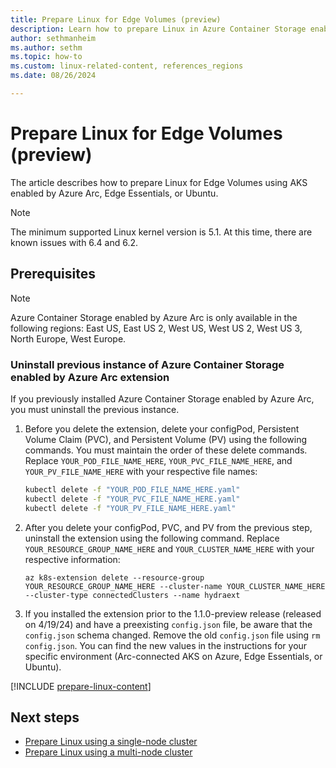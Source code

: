 ```yaml
---
title: Prepare Linux for Edge Volumes (preview)
description: Learn how to prepare Linux in Azure Container Storage enabled by Azure Arc Edge Volumes using AKS enabled by Azure Arc, Edge Essentials, or Ubuntu.
author: sethmanheim
ms.author: sethm
ms.topic: how-to
ms.custom: linux-related-content, references_regions
ms.date: 08/26/2024

---
```


# Prepare Linux for Edge Volumes (preview)

The article describes how to prepare Linux for Edge Volumes using AKS enabled by Azure Arc, Edge Essentials, or Ubuntu.

> [!NOTE]
> The minimum supported Linux kernel version is 5.1. At this time, there are known issues with 6.4 and 6.2.

## Prerequisites

> [!NOTE]
> Azure Container Storage enabled by Azure Arc is only available in the following regions: East US, East US 2, West US, West US 2, West US 3, North Europe, West Europe.

### Uninstall previous instance of Azure Container Storage enabled by Azure Arc extension

If you previously installed Azure Container Storage enabled by Azure Arc, you must uninstall the previous instance.

1. Before you delete the extension, delete your configPod, Persistent Volume Claim (PVC), and Persistent Volume (PV) using the following commands. You must maintain the order of these delete commands. Replace `YOUR_POD_FILE_NAME_HERE`, `YOUR_PVC_FILE_NAME_HERE`, and `YOUR_PV_FILE_NAME_HERE` with your respective file names:

   ```bash
   kubectl delete -f "YOUR_POD_FILE_NAME_HERE.yaml"
   kubectl delete -f "YOUR_PVC_FILE_NAME_HERE.yaml"
   kubectl delete -f "YOUR_PV_FILE_NAME_HERE.yaml"
   ```

1. After you delete your configPod, PVC, and PV from the previous step, uninstall the extension using the following command. Replace `YOUR_RESOURCE_GROUP_NAME_HERE` and `YOUR_CLUSTER_NAME_HERE` with your respective information:

   ```azurecli
   az k8s-extension delete --resource-group YOUR_RESOURCE_GROUP_NAME_HERE --cluster-name YOUR_CLUSTER_NAME_HERE --cluster-type connectedClusters --name hydraext
   ```

1. If you installed the extension prior to the 1.1.0-preview release (released on 4/19/24) and have a preexisting `config.json` file, be aware that the `config.json` schema changed. Remove the old `config.json` file using `rm config.json`. You can find the new values in the instructions for your specific environment (Arc-connected AKS on Azure, Edge Essentials, or Ubuntu).

[!INCLUDE [prepare-linux-content](includes/prepare-linux-content.md)]

## Next steps

- [Prepare Linux using a single-node cluster](single-node-cluster-edge-volumes.md)
- [Prepare Linux using a multi-node cluster](multi-node-cluster-edge-volumes.md)
